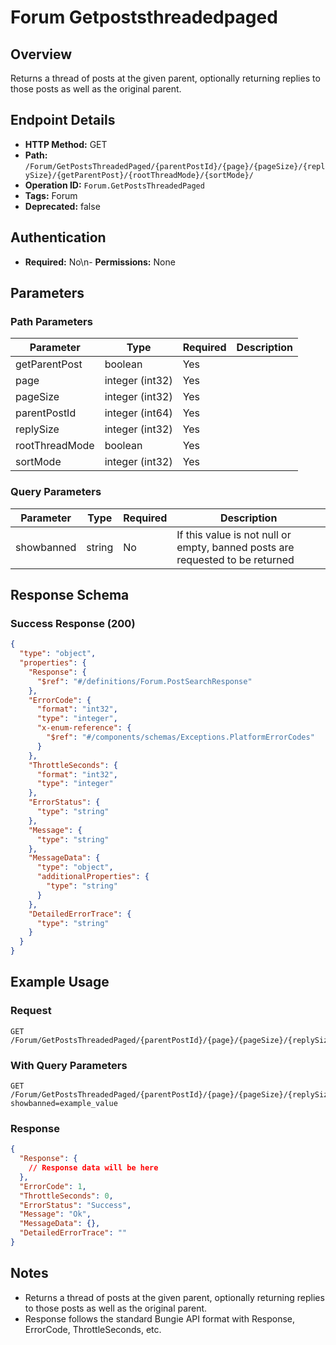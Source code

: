 # Forum Getpoststhreadedpaged

## Overview
Returns a thread of posts at the given parent, optionally returning replies to those posts as well as the original parent.

## Endpoint Details
- **HTTP Method:** GET
- **Path:** `/Forum/GetPostsThreadedPaged/{parentPostId}/{page}/{pageSize}/{replySize}/{getParentPost}/{rootThreadMode}/{sortMode}/`
- **Operation ID:** `Forum.GetPostsThreadedPaged`
- **Tags:** Forum
- **Deprecated:** false

## Authentication
- **Required:** No\n- **Permissions:** None

## Parameters

### Path Parameters
| Parameter | Type | Required | Description |
|-----------|------|----------|-------------|
| getParentPost | boolean | Yes |  |
| page | integer (int32) | Yes |  |
| pageSize | integer (int32) | Yes |  |
| parentPostId | integer (int64) | Yes |  |
| replySize | integer (int32) | Yes |  |
| rootThreadMode | boolean | Yes |  |
| sortMode | integer (int32) | Yes |  |

### Query Parameters
| Parameter | Type | Required | Description |
|-----------|------|----------|-------------|
| showbanned | string | No | If this value is not null or empty, banned posts are requested to be returned |


## Response Schema

### Success Response (200)
```json
{
  "type": "object",
  "properties": {
    "Response": {
      "$ref": "#/definitions/Forum.PostSearchResponse"
    },
    "ErrorCode": {
      "format": "int32",
      "type": "integer",
      "x-enum-reference": {
        "$ref": "#/components/schemas/Exceptions.PlatformErrorCodes"
      }
    },
    "ThrottleSeconds": {
      "format": "int32",
      "type": "integer"
    },
    "ErrorStatus": {
      "type": "string"
    },
    "Message": {
      "type": "string"
    },
    "MessageData": {
      "type": "object",
      "additionalProperties": {
        "type": "string"
      }
    },
    "DetailedErrorTrace": {
      "type": "string"
    }
  }
}
```


## Example Usage

### Request
```http
GET /Forum/GetPostsThreadedPaged/{parentPostId}/{page}/{pageSize}/{replySize}/{getParentPost}/{rootThreadMode}/{sortMode}/
```

### With Query Parameters
```http
GET /Forum/GetPostsThreadedPaged/{parentPostId}/{page}/{pageSize}/{replySize}/{getParentPost}/{rootThreadMode}/{sortMode}/?showbanned=example_value
```

### Response
```json
{
  "Response": {
    // Response data will be here
  },
  "ErrorCode": 1,
  "ThrottleSeconds": 0,
  "ErrorStatus": "Success",
  "Message": "Ok",
  "MessageData": {},
  "DetailedErrorTrace": ""
}
```

## Notes
- Returns a thread of posts at the given parent, optionally returning replies to those posts as well as the original parent.
- Response follows the standard Bungie API format with Response, ErrorCode, ThrottleSeconds, etc.
